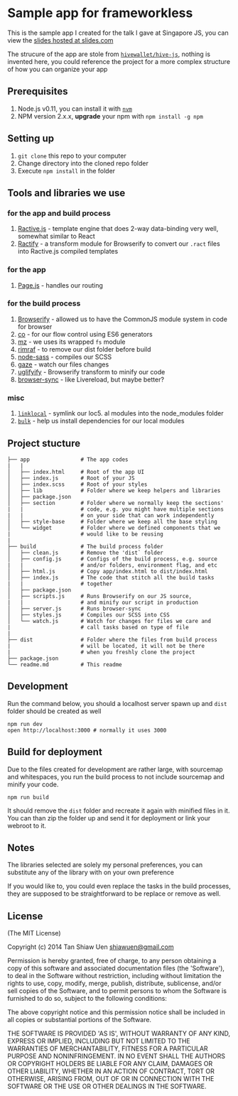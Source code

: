 # Sample app for frameworkless

This is the sample app I created for the talk I gave at Singapore JS, you can view the [slides hosted at slides.com](http://slides.com/shiawuen/going-naked-frameworkless)

The strucure of the app are stole from [`hivewallet/hive-js`](https://github.com/hivewallet/hive-js), nothing is invented here, you could reference the project for a more complex structure of how you can organize your app

## Prerequisites

1. Node.js v0.11, you can install it with [`nvm`](https://github.com/creationix/nvm)
2. NPM version 2.x.x, **upgrade** your npm with `npm install -g npm`

## Setting up

1. `git clone` this repo to your computer
2. Change directory into the cloned repo folder
3. Execute `npm install` in the folder

## Tools and libraries we use

### for the app and build process
1. [Ractive.js](http://www.ractivejs.org/) - template engine that does 2-way data-binding very well, somewhat similar to React
2. [Ractify](https://www.npmjs.org/package/ractify) - a transform module for Browserify to convert our `.ract` files into Ractive.js compiled templates

### for the app
1. [Page.js](https://github.com/visionmedia/page.js) - handles our routing

### for the build process
1. [Browserify](http://browserify.org/) - allowed us to have the CommonJS module system in code for browser
2. [co](https://www.npmjs.org/package/co) - for our flow control using ES6 generators
3. [mz](https://www.npmjs.org/package/mz) - we uses its wrapped `fs` module
4. [rimraf](https://www.npmjs.org/package/rimraf) - to remove our dist folder before build
5. [node-sass](https://www.npmjs.org/package/node-sass) - compiles our SCSS
6. [gaze](https://www.npmjs.org/package/gaze) - watch our files changes
7. [uglifyify](https://www.npmjs.org/package/uglifyify) - Browserify transform to minify our code
8. [browser-sync](https://www.npmjs.org/package/browser-sync) - like Livereload, but maybe better?


### misc
1. [`linklocal`](https://www.npmjs.org/package/linklocal) - symlink our loc5. al modules into the node_modules folder
2. [`bulk`](https://www.npmjs.org/package/bulk) - help us install dependencies for our local modules

## Project stucture

```
├── app                # The app codes
|   |
│   ├── index.html     # Root of the app UI
│   ├── index.js       # Root of your JS
│   ├── index.scss     # Root of your styles
│   ├── lib            # Folder where we keep helpers and libraries 
│   ├── package.json
│   ├── section        # Folder where we normally keep the sections'
|   |                  # code, e.g. you might have multiple sections
|   |                  # on your side that can work independently
│   ├── style-base     # Folder where we keep all the base styling
│   └── widget         # Folder where we defined components that we
|                      # would like to be reusing
|
├── build              # The build process folder
│   ├── clean.js       # Remove the 'dist` folder
│   ├── config.js      # Configs of the build process, e.g. source
|   |                  # and/or folders, environment flag, and etc
│   ├── html.js        # Copy app/index.html to dist/index.html
│   ├── index.js       # The code that stitch all the build tasks
|   |                  # together
│   ├── package.json
│   ├── scripts.js     # Runs Browserify on our JS source,
|   |                  # and minify our script in production
│   ├── server.js      # Runs browser-sync
│   ├── styles.js      # Compiles our SCSS into CSS
│   └── watch.js       # Watch for changes for files we care and 
|                      # call tasks based on type of file
|
├── dist               # Folder where the files from build process
|                      # will be located, it will not be there
|                      # when you freshly clone the project
├── package.json
└── readme.md          # This readme
```

## Development

Run the command below, you should a localhost server spawn up and `dist` folder should be created as well

```
npm run dev
open http://localhost:3000 # normally it uses 3000
```

## Build for deployment

Due to the files created for development are rather large, with sourcemap and whitespaces, you run the build process to not include sourcemap and minify your code.

```
npm run build
```

It should remove the `dist` folder and recreate it again with minified files in it. You can than zip the folder up and send it for deployment or link your webroot to it.

## Notes

The libraries selected are solely my personal preferences, you can substitute any of the library with on your own preference

If you would like to, you could even replace the tasks in the build processes, they are supposed to be straightforward to be replace or remove as well.

## License

(The MIT License)

Copyright (c) 2014 Tan Shiaw Uen <shiawuen@gmail.com>

Permission is hereby granted, free of charge, to any person obtaining a copy of this software and associated documentation files (the 'Software'), to deal in the Software without restriction, including without limitation the rights to use, copy, modify, merge, publish, distribute, sublicense, and/or sell copies of the Software, and to permit persons to whom the Software is furnished to do so, subject to the following conditions:

The above copyright notice and this permission notice shall be included in all copies or substantial portions of the Software.

THE SOFTWARE IS PROVIDED 'AS IS', WITHOUT WARRANTY OF ANY KIND, EXPRESS OR IMPLIED, INCLUDING BUT NOT LIMITED TO THE WARRANTIES OF MERCHANTABILITY, FITNESS FOR A PARTICULAR PURPOSE AND NONINFRINGEMENT. IN NO EVENT SHALL THE AUTHORS OR COPYRIGHT HOLDERS BE LIABLE FOR ANY CLAIM, DAMAGES OR OTHER LIABILITY, WHETHER IN AN ACTION OF CONTRACT, TORT OR OTHERWISE, ARISING FROM, OUT OF OR IN CONNECTION WITH THE SOFTWARE OR THE USE OR OTHER DEALINGS IN THE SOFTWARE.